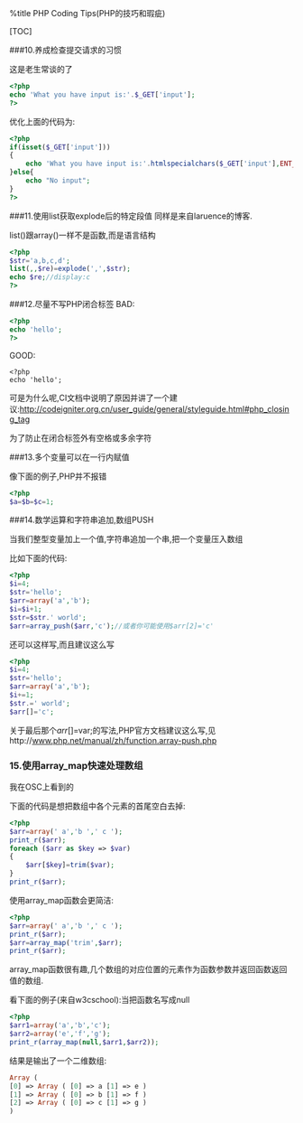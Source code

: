 %title PHP Coding Tips(PHP的技巧和瑕疵)

[TOC]

###10.养成检查提交请求的习惯

这是老生常谈的了 
```php
<?php
echo 'What you have input is:'.$_GET['input'];
?>
```

优化上面的代码为:
```php
<?php
if(isset($_GET['input']))
{
    echo 'What you have input is:'.htmlspecialchars($_GET['input'],ENT_QUOTES);
}else{
    echo "No input";
}
?>
```

###11.使用list获取explode后的特定段值
同样是来自laruence的博客.

list()跟array()一样不是函数,而是语言结构 
```php
<?php
$str='a,b,c,d';
list(,,$re)=explode(',',$str);
echo $re;//display:c
?>
```

###12.尽量不写PHP闭合标签
BAD:
```php
<?php
echo 'hello';
?>
```
GOOD:
```
<?php
echo 'hello';
```
可是为什么呢,CI文档中说明了原因并讲了一个建议:http://codeigniter.org.cn/user_guide/general/styleguide.html#php_closing_tag

为了防止在闭合标签外有空格或多余字符 

###13.多个变量可以在一行内赋值

像下面的例子,PHP并不报错
```php
<?php
$a=$b=$c=1;
```
###14.数学运算和字符串追加,数组PUSH

当我们整型变量加上一个值,字符串追加一个串,把一个变量压入数组

比如下面的代码: 
```php
<?php
$i=4;
$str='hello';
$arr=array('a','b');
$i=$i+1;
$str=$str.' world';
$arr=array_push($arr,'c');//或者你可能使用$arr[2]='c'
```
还可以这样写,而且建议这么写 
```php
<?php
$i=4;
$str='hello';
$arr=array('a','b');
$i+=1;
$str.=' world';
$arr[]='c';
```
关于最后那个$arr[]=$var;的写法,PHP官方文档建议这么写,见http://www.php.net/manual/zh/function.array-push.php

### 15.使用array_map快速处理数组
我在OSC上看到的

下面的代码是想把数组中各个元素的首尾空白去掉: 
```php
<?php
$arr=array(' a','b ',' c ');
print_r($arr);
foreach ($arr as $key => $var)
{
    $arr[$key]=trim($var);
}
print_r($arr);
```
使用array_map函数会更简洁: 
```php
<?php
$arr=array(' a','b ',' c ');
print_r($arr);
$arr=array_map('trim',$arr);
print_r($arr);
```
array_map函数很有趣,几个数组的对应位置的元素作为函数参数并返回函数返回值的数组.

看下面的例子(来自w3cschool):当把函数名写成null

```php
<?php
$arr1=array('a','b','c');
$arr2=array('e','f','g');
print_r(array_map(null,$arr1,$arr2));
```
结果是输出了一个二维数组: 
```php
Array (
[0] => Array ( [0] => a [1] => e )
[1] => Array ( [0] => b [1] => f )
[2] => Array ( [0] => c [1] => g )
)
```
